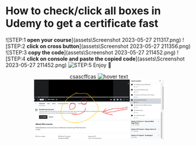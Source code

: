 # How to check/click all boxes in Udemy to get a certificate fast

![STEP:1 __open your course__](assets\Screenshot 2023-05-27 211317.png)
![STEP:2 __click on cross button__](assets\Screenshot 2023-05-27 211356.png)
![STEP:3 __copy the code__](assets\Screenshot 2023-05-27 211452.png)
![STEP:4 __click on console and paste the copied code__](assets\Screenshot 2023-05-27 211452.png)
![STEP:5 __Enjoy 🙂__](https://peakpx.com/wallpaper/280/446/HD-wallpaper-tom-and-jarry-and-jarry-tom.jpg)
<p align="center">csascffcas
  <img src="https://w0.peakpx.com/wallpaper/280/446/HD-wallpaper-tom-and-jarry-and-jarry-tom.jpg" width="350" title="hover text">
  <img src="assets/Screenshot 2023-05-27 211622.png" width="350" alt="accessibility text">
</p>
